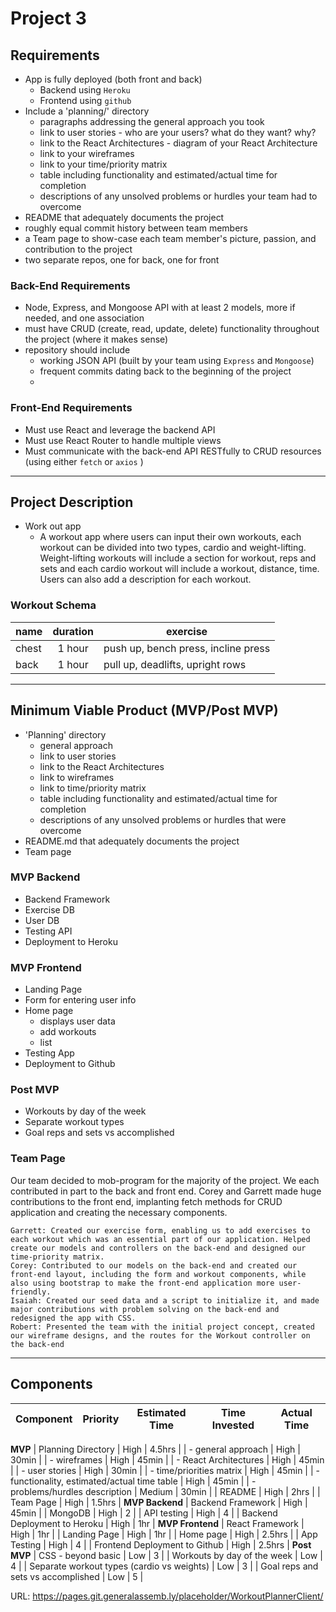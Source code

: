# Project 3

## Requirements

- App is fully deployed (both front and back)
    - Backend using `Heroku`
    - Frontend using `github`
- Include a 'planning/' directory
    - paragraphs addressing the general approach you took
    - link to user stories - who are your users? what do they want? why?
    - link to the React Architectures - diagram of your React Architecture
    - link to your wireframes
    - link to your time/priority matrix
    - table including functionality and estimated/actual time for completion
    - descriptions of any unsolved problems or hurdles your team had to overcome
- README that adequately documents the project
- roughly equal commit history between team members
- a Team page to show-case each team member's picture, passion, and contribution to the project
- two separate repos, one for back, one for front

### Back-End Requirements

- Node, Express, and Mongoose API with at least 2 models, more if needed, and one association
- must have CRUD (create, read, update, delete) functionality throughout the project (where it makes sense)
- repository should include
    - working JSON API (built by your team using `Express` and `Mongoose`)
    - frequent commits dating back to the beginning of the project
    - 

### Front-End Requirements

- Must use React and leverage the backend API
- Must use React Router to handle multiple views
- Must communicate with the back-end API RESTfully to CRUD resources (using either `fetch` or `axios` )


***

## Project Description

- Work out app
    - A workout app where users can input their own workouts, each workout can be divided into two types, cardio and weight-lifting. Weight-lifting workouts will include a section for workout, reps and sets and each cardio workout will include a workout, distance, time. Users can also add a description for each workout.

### Workout Schema

| name | duration | exercise |
| -------- | :------: | ------------- |
| chest | 1 hour | push up, bench press, incline press |
| back | 1 hour | pull up, deadlifts, upright rows |

***

## Minimum Viable Product (MVP/Post MVP)

- 'Planning' directory
    - general approach
    - link to user stories
    - link to the React Architectures
    - link to wireframes
    - link to time/priority matrix
    - table including functionality and estimated/actual time for completion
    - descriptions of any unsolved problems or hurdles that were overcome
- README.md that adequately documents the project
- Team page

### MVP Backend

- Backend Framework
- Exercise DB
- User DB
- Testing API
- Deployment to Heroku

### MVP Frontend

- Landing Page
- Form for entering user info
- Home page 
    - displays user data
    - add workouts
    - list 
- Testing App
- Deployment to Github

### Post MVP 

- Workouts by day of the week
- Separate workout types 
- Goal reps and sets vs accomplished


### Team Page 
Our team decided to mob-program for the majority of the project. We each contributed in part to the back and front end. Corey and Garrett made huge contributions to the front end, implanting fetch methods for CRUD application and creating the necessary components.

    Garrett: Created our exercise form, enabling us to add exercises to each workout which was an essential part of our application. Helped create our models and controllers on the back-end and designed our time-priority matrix.
    Corey: Contributed to our models on the back-end and created our front-end layout, including the form and workout components, while also using bootstrap to make the front-end application more user-friendly.
    Isaiah: Created our seed data and a script to initialize it, and made major contributions with problem solving on the back-end and redesigned the app with CSS.
    Robert: Presented the team with the initial project concept, created our wireframe designs, and the routes for the Workout controller on the back-end

***

## Components

| Component              | Priority | Estimated Time | Time Invested | Actual Time |
| --------- | :------: | :------: | :------: | :------: |
**MVP**
| Planning Directory | High | 4.5hrs |
| - general approach | High | 30min |
| - wireframes | High | 45min |
| - React Architectures | High | 45min |
| - user stories | High | 30min |
| - time/priorities matrix | High | 45min |
| - functionality, estimated/actual time table | High | 45min | 
| - problems/hurdles description  | Medium | 30min |
| README | High | 2hrs |
| Team Page | High | 1.5hrs |
**MVP Backend**
| Backend Framework | High | 45min |
| MongoDB | High | 2 |
| API testing | High | 4 |
| Backend Deployment to Heroku | High | 1hr |
**MVP Frontend**
| React Framework | High | 1hr |
| Landing Page | High | 1hr |
| Home page | High | 2.5hrs | 
| App Testing | High | 4 |
| Frontend Deployment to Github | High | 2.5hrs | 
**Post MVP**
| CSS - beyond basic | Low | 3 |
| Workouts by day of the week | Low | 4 |
| Separate workout types (cardio vs weights) | Low | 3 |
| Goal reps and sets vs accomplished | Low | 5 |

URL: https://pages.git.generalassemb.ly/placeholder/WorkoutPlannerClient/
